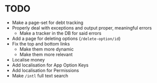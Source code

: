 # TODO

- Make a page-set for debt tracking
- Properly deal with exceptions and output proper, meaningful errors
    - Make a tracker in the DB for said errors
- Add a page for deleting options (`/delete-option/id`)
- Fix the top and bottom links
    - Make them more dynamic
    - Make them more relevant
- Localise money
- Add localisation for App Option Keys
- Add localisation for Permissions
- Make `/intl` full text search
